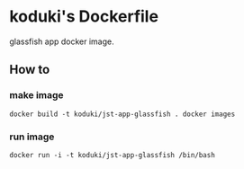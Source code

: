 koduki's Dockerfile
=======================

glassfish app docker image.

How to
-----------------------

### make image

``
docker build -t koduki/jst-app-glassfish .
docker images
``

### run image

``
docker run -i -t koduki/jst-app-glassfish /bin/bash
``
